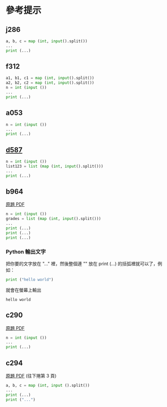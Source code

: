 # 參考提示

## j286

```python
a, b, c = map (int, input().split())
...
print (...)
```

## f312

```python
a1, b1, c1 = map (int, input().split())
a2, b2, c2 = map (int, input().split())
n = int (input ())
...
print (...)
```

## a053

```python
n = int (input ())
...
print (...)
```

## [d587](https://officeguide.cc/python-sort-sorted-tutorial-examples/)

```python
n = int (input ())
list123 = list (map (int, input().split()))
...
print (...)
```

## b964

[原題 PDF](https://apcs.csie.ntnu.edu.tw/wp-content/uploads/2022/10/實作題_題型範例.pdf)

```python
n = int (input ())
grades = list (map (int, input().split()))
...
print (...)
print (...)
print (...)
```

### Python 輸出文字

把你要的文字放在 "..." 裡，然後整個連 "" 放在 print (...) 的括弧裡就可以了，例如：

```python
print ("hello world")
```

就會在螢幕上輸出

```
hello world
```

## c290

[原題 PDF](https://apcs.csie.ntnu.edu.tw/wp-content/uploads/2018/12/1060304APCSImplementation.pdf)

```python
n = int (input ())
...
print (...)
```

## c294

[原題 PDF](https://apcs.csie.ntnu.edu.tw/wp-content/uploads/2022/10/實作題_題型範例.pdf) (往下捲第 3 頁)

```python
a, b, c = map (int, input ().split())
...
print (...)
print ("...")
```
